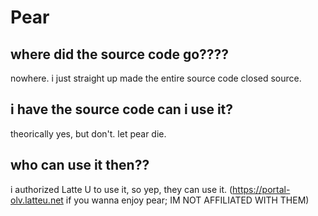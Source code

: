 # Pear
## where did the source code go????
nowhere. i just straight up made the entire source code closed source.
## i have the source code can i use it?
theorically yes, but don't. let pear die.
## who can use it then??
i authorized Latte U to use it, so yep, they can use it. (https://portal-olv.latteu.net if you wanna enjoy pear; IM NOT AFFILIATED WITH THEM)
